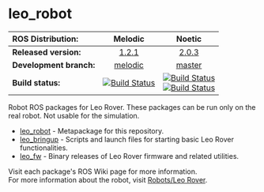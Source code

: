 # leo_robot

| ROS Distribution: | Melodic | Noetic |
|:---|:---:|:--:|
| **Released version:** | [1.2.1] | [2.0.3] |
| **Development branch:** | [melodic] | [master] |
| **Build status:** | [![Build Status](http://build.ros.org/job/Mdev__leo_robot__ubuntu_bionic_amd64/badge/icon)](http://build.ros.org/job/Mdev__leo_robot__ubuntu_bionic_amd64/) | [![Build Status](https://build.ros.org/job/Ndev__leo_robot__ubuntu_focal_amd64/badge/icon)](https://build.ros.org/job/Ndev__leo_robot__ubuntu_focal_amd64/) <br> [![Build Status](http://build.ros.org/job/Ndev_db__leo_robot__debian_buster_amd64/badge/icon)](http://build.ros.org/job/Ndev_db__leo_robot__debian_buster_amd64/)|

Robot ROS packages for Leo Rover. These packages can be run only on the real robot. Not usable for the simulation.

* [leo_robot] - Metapackage for this repository.
* [leo_bringup] - Scripts and launch files for starting basic Leo Rover functionalities.
* [leo_fw] - Binary releases of Leo Rover firmware and related utilities.

Visit each package's ROS Wiki page for more information. \
For more information about the robot, visit [Robots/Leo Rover].

[leo_robot]: http://wiki.ros.org/leo_robot
[leo_bringup]: http://wiki.ros.org/leo_bringup
[leo_fw]: http://wiki.ros.org/leo_fw
[Robots/Leo Rover]: http://wiki.ros.org/Robots/Leo%20Rover
[melodic]: https://github.com/LeoRover/leo_robot/tree/melodic
[master]: https://github.com/LeoRover/leo_robot/tree/master
[1.2.1]: https://github.com/LeoRover/leo_robot/tree/1.2.1
[2.0.3]: https://github.com/LeoRover/leo_robot/tree/2.0.3
